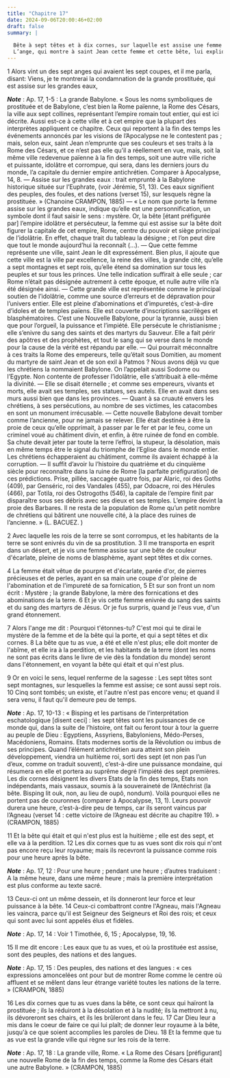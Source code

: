 ```yaml
---
title: "Chapitre 17"
date: 2024-09-06T20:00:46+02:00
draft: false
summary: |
  
  Bête à sept têtes et à dix cornes, sur laquelle est assise une femme nommée la grande Babylone.
  L’ange, qui montre à saint Jean cette femme et cette bête, lui explique le mystère de l’une et de l’autre.
---
```



1 Alors vint un des sept anges qui avaient les sept coupes, et il me parla, disant: Viens, je te montrerai la condamnation de la grande prostituée, qui est assise sur les grandes eaux,

***Note*** :  Ap. 17, 1-5 : La grande Babylone. « Sous les noms symboliques de prostituée et de Babylone, c’est bien la Rome païenne, la Rome des Césars, la ville aux sept collines, représentant l’empire romain tout entier, qui est ici décrite. Aussi est-ce à cette ville et à cet empire que la plupart des interprètes appliquent ce chapitre. Ceux qui reportent à la fin des temps les événements annoncés par les visions de l’Apocalypse ne le contestent pas ; mais, selon eux, saint Jean n’emprunte que ses couleurs et ses traits à la Rome des Césars, et ce n’est pas elle qu’il a réellement en vue, mais, soit la même ville redevenue païenne à la fin des temps, soit une autre ville riche et puissante, idolâtre et corrompue, qui sera, dans les derniers jours du monde, l’a capitale du dernier empire antichrétien. Comparer à Apocalypse, 14, 8. ― Assise sur les grandes eaux : trait emprunté à la Babylone historique située sur l’Euphrate, (voir Jérémie, 51, 13). Ces eaux signifient des peuples, des foules, et des nations (verset
15), sur lesquels règne la prostituée. » (Chanoine CRAMPON, 1885) ― « Le nom que porte la femme assise sur les grandes eaux, indique qu’elle est une personnification, un symbole dont il faut saisir le sens : mystère. Or, la bête [étant préfigurée par] l’empire idolâtre et persécuteur, la femme qui est assise sur la bête doit figurer la capitale de cet empire, Rome, centre du pouvoir et siège principal de l’idolâtrie. En effet, chaque trait du tableau la désigne ; et l’on peut dire que tout le monde aujourd’hui la reconnaît (…). ― Que cette femme représente une ville, saint Jean le dit expressément. Bien plus, il ajoute que cette ville est la ville par excellence, la reine des villes, la grande cité, qu’elle a sept montagnes et sept rois, qu’elle étend sa domination sur tous les peuples et sur tous les princes. Une telle indication suffirait à elle seule ; car Rome n’était pas désignée autrement à cette époque, et nulle autre ville n’a été désignée ainsi. ― Cette grande ville est représentée comme le
principal soutien de l’idolâtrie, comme une source d’erreurs et de dépravation pour l’univers entier. Elle est pleine d’abominations et d’impuretés, c’est-à-dire d’idoles et de temples païens. Elle est couverte d’inscriptions sacrilèges et blasphématoires. C’est une Nouvelle Babylone, pour la tyrannie, aussi bien que pour l’orgueil, la puissance et l’impiété. Elle persécute le christianisme ; elle s’enivre du sang des saints et des martyrs du Sauveur. Elle a fait périr des apôtres et des prophètes, et tout le sang qui se verse dans le monde pour la cause de la vérité est répandu par elle. ― Qui pourrait méconnaître à ces traits la Rome des empereurs, telle qu’était sous Domitien, au moment du martyre de saint Jean et de son exil à Patmos ? Nous avons déjà vu que les chrétiens la nommaient Babylone. On l’appelait aussi Sodome ou l’Egypte. Non contente de professer l’idolâtrie, elle s’attribuait à elle-même la divinité. ― Elle se disait éternelle ; et comme ses empereurs, vivants et morts, elle avait ses
temples, ses statues, ses autels. Elle en avait dans ses murs aussi bien que dans les provinces. ― Quant à sa cruauté envers les chrétiens, à ses persécutions, au nombre de ses victimes, les catacombes en sont un monument irrécusable. ― Cette nouvelle Babylone devait tomber comme l’ancienne, pour ne jamais se relever. Elle était destinée à être la proie de ceux qu’elle opprimait, à passer par le fer et par le feu, come un criminel voué au châtiment divin, et enfin, à être ruinée de fond en comble. Sa chute devait jeter par toute la terre l’effroi, la stupeur, la désolation, mais en même temps être le signal du triomphe de l’Eglise dans le monde entier. Les chrétiens échapperaient au châtiment, comme ils avaient échappé à la corruption. ― Il suffit d’avoir lu l’histoire du quatrième et du cinquième siècle pour reconnaître dans la ruine de Rome [la parfaite préfiguration] de ces prédictions. Prise, pillée, saccagée quatre fois, par Alaric, roi des Goths (409), par Genséric, roi des Vandales (455), par Odoacre,
roi des Hérules (466), par Totila, roi des Ostrogoths (546), la capitale de l’empire finit par disparaître sous ses débris avec ses dieux et ses temples. L’empire devint la proie des Barbares. Il ne resta de la population de Rome qu’un petit nombre de chrétiens qui bâtirent une nouvelle cité, à la place des ruines de l’ancienne. » (L. BACUEZ. )

2 Avec laquelle les rois de la terre se sont corrompus, et les habitants de la terre se sont enivrés du vin de sa prostitution. 3 Il me transporta en esprit dans un désert, et je vis une femme assise sur une bête de couleur d'écarlate, pleine de noms de blasphème, ayant sept têtes et dix cornes.


4 La femme était vêtue de pourpre et d'écarlate, parée d'or, de pierres précieuses et de perles, ayant en sa main une coupe d'or pleine de l'abomination et de l'impureté de sa fornication, 5 Et sur son front un nom écrit : Mystère ; la grande Babylone, la mère des fornications et des abominations de la terre. 6 Et je vis cette femme enivrée du sang des saints et du sang des martyrs de Jésus. Or je fus surpris, quand je l'eus vue, d'un grand étonnement.


7 Alors l'ange me dit : Pourquoi t'étonnes-tu? C'est moi qui te dirai le mystère de la femme et de la bête qui la porte, et qui a sept têtes et dix cornes. 8 La bête que tu as vue, a été et elle n'est plus; elle doit monter de l'abîme, et elle ira à la perdition, et les habitants de la terre (dont les noms ne sont pas écrits dans le livre de vie dès la fondation du monde) seront dans l'étonnement, en voyant la bête qui était et qui n'est plus.


9 Or en voici le sens, lequel renferme de la sagesse : Les sept têtes sont sept montagnes, sur lesquelles la femme est assise; ce sont aussi sept rois. 10 Cinq sont tombés; un existe, et l'autre n'est pas encore venu; et quand il sera venu, il faut qu'il demeure peu de temps.

***Note*** :  Ap. 17, 10-13 : « Bisping et les partisans de l’interprétation eschatologique [disent ceci] : les sept têtes sont les puissances de ce monde qui, dans la suite de l’histoire, ont fait ou feront tour à tour la guerre au peuple de Dieu : Egyptiens, Assyriens, Babyloniens, Médo-Perses, Macédoniens, Romains. Etats modernes sortis de la Révolution ou imbus de ses principes. Quand l’élément antichrétien aura atteint son plein développement, viendra un huitième roi, sorti des sept (et non pas l’un d’eux, comme on traduit souvent), c’est-à-dire une puissance mondaine, qui résumera en elle et portera au suprême degré l’impiété des sept premières. Les dix cornes désignent les divers Etats de la fin des temps, Etats non indépendants, mais vassaux, soumis à la souveraineté de l’Antéchrist (la bête. Bisping lit ouk, non, au lieu de oupô, nondum). Voilà pourquoi elles ne portent pas de couronnes (comparer à Apocalypse, 13, 1). Leurs pouvoir durera une heure, c’est-à-dire peu de temps, car ils seront vaincus par
l’Agneau (verset 14 : cette victoire de l’Agneau est décrite au chapitre 19). » (CRAMPON, 1885)

11 Et la bête qui était et qui n'est plus est la huitième ; elle est des sept, et elle va à la perdition. 12 Les dix cornes que tu as vues sont dix rois qui n'ont pas encore reçu leur royaume; mais ils recevront la puissance comme rois pour une heure après la bête.

***Note*** :  Ap. 17, 12 : Pour une heure ; pendant une heure ; d’autres traduisent : A la même heure, dans une même heure ; mais la première interprétation est plus conforme au texte sacré.

13 Ceux-ci ont un même dessein, et ils donneront leur force et leur puissance à la bête. 14 Ceux-ci combattront contre l'Agneau, mais l'Agneau les vaincra, parce qu'il est Seigneur des Seigneurs et Roi des rois; et ceux qui sont avec lui sont appelés élus et fidèles.

***Note*** :  Ap. 17, 14 : Voir 1 Timothée, 6, 15 ; Apocalypse, 19, 16.


15 Il me dit encore : Les eaux que tu as vues, et où la prostituée est assise, sont des peuples, des nations et des langues.

***Note*** :  Ap. 17, 15 : Des peuples, des nations et des langues : « ces expressions amoncelées ont pour but de montrer Rome comme le centre où affluent et se mêlent dans leur étrange variété toutes les nations de la terre. » (CRAMPON, 1885)

16 Les dix cornes que tu as vues dans la bête, ce sont ceux qui haïront la prostituée ; ils la réduiront à la désolation et à la nudité; ils la mettront à nu, ils dévoreront ses chairs, et ils les brûleront dans le feu. 17 Car Dieu leur a mis dans le coeur de faire ce qui lui plaît; de donner leur royaume à la bête, jusqu'à ce que soient accomplies les paroles de Dieu. 18 Et la femme que tu as vue est la grande ville qui règne sur les rois de la terre.

***Note*** :  Ap. 17, 18 : La grande ville, Rome. « La Rome des Césars [préfigurant] une nouvelle Rome de la fin des temps, comme la Rome des Césars était une autre Babylone. » (CRAMPON, 1885)

